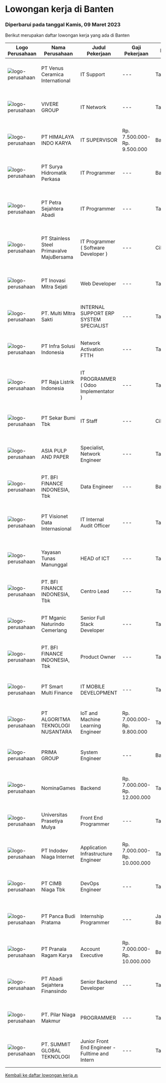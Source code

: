
  # Lowongan kerja di Banten

  ### Diperbarui pada tanggal Kamis, 09 Maret 2023

  Berikut merupakan daftar lowongan kerja yang ada di Banten

  |Logo Perusahaan | Nama Perusahaan | Judul Pekerjaan | Gaji Pekerjaan | Lokasi | Deskripsi | Tanggal diunggah | Pranala |
  | -------------- | --------------- | --------------- | --------- | --------- | -------------- | ------- | ----------- |
  |![logo-perusahaan](https://image-service-cdn.seek.com.au/5ce2fb08b46ce4c185164d283df383d33b4359e2/ee4dce1061f3f616224767ad58cb2fc751b8d2dc)|PT Venus Ceramica International|IT Support|---|Tangerang|Kandidat harus memiliki setidaknya gelar Diploma/Sarjana di Teknik (Komputer/Telekomunikasi) atau setara. Setidaknya memiliki 3 tahun pengalaman dalam...|Senin, 06 Maret 2023|https://www.jobstreet.co.id/id/job/it-support-4250618?token=0~c7028cc8-f9e3-4bfd-aca5-f45a08e78a9a&sectionRank=1&jobId=jobstreet-id-job-4250618|
|![logo-perusahaan](https://image-service-cdn.seek.com.au/4516df472223fe91ad241b20c023762f74562555/ee4dce1061f3f616224767ad58cb2fc751b8d2dc)|VIVERE GROUP|IT Network|---|Tangerang|Job desc :- Daily operational data center operation baik dari sisi hardware, software ataupun perangkat networking termasuk monitoring untuk service...|Rabu, 08 Maret 2023|https://www.jobstreet.co.id/id/job/it-network-4254674?token=0~c7028cc8-f9e3-4bfd-aca5-f45a08e78a9a&sectionRank=2&jobId=jobstreet-id-job-4254674|
|![logo-perusahaan](https://image-service-cdn.seek.com.au/4d66bfd3c287048c5ace8e9b98c8bdf875d3b697/ee4dce1061f3f616224767ad58cb2fc751b8d2dc)|PT HIMALAYA INDO KARYA|IT SUPERVISOR|Rp. 7.500.000-Rp. 9.500.000|Banten|Job Description Establish a product management office (PMO), direct and coordinate the utilization of resources across divisions of the project to...|Senin, 06 Maret 2023|https://www.jobstreet.co.id/id/job/it-supervisor-4249878?token=0~c7028cc8-f9e3-4bfd-aca5-f45a08e78a9a&sectionRank=3&jobId=jobstreet-id-job-4249878|
|![logo-perusahaan](https://image-service-cdn.seek.com.au/4493ee43e72abe525cab22e24e9652599f7b9a4f/ee4dce1061f3f616224767ad58cb2fc751b8d2dc)|PT Surya Hidromatik Perkasa|IT Programmer|---|Banten|Maintenance dan melakukan testing, serta mensupport kebutuhan sistem yang sedang berjalan Berkontribusi dalam project pengembangan sistem baru /...|Rabu, 08 Maret 2023|https://www.jobstreet.co.id/id/job/it-programmer-4233299?token=0~c7028cc8-f9e3-4bfd-aca5-f45a08e78a9a&sectionRank=4&jobId=jobstreet-id-job-4233299|
|![logo-perusahaan](https://image-service-cdn.seek.com.au/3bc4b9507c2a854975161feec34037cfd37796f1/ee4dce1061f3f616224767ad58cb2fc751b8d2dc)|PT Petra Sejahtera Abadi|IT Programmer|---|Tangerang|Menganalisa, merancang, implementasi dan maintain kebutuhan sistem informasi perusahaan. Melaksanakan instalasi dan perbaikan sistem/software sesuai...|Rabu, 08 Maret 2023|https://www.jobstreet.co.id/id/job/it-programmer-4254556?token=0~c7028cc8-f9e3-4bfd-aca5-f45a08e78a9a&sectionRank=5&jobId=jobstreet-id-job-4254556|
|![logo-perusahaan](https://image-service-cdn.seek.com.au/6e5520b56149f42a8af57b7592fa7a685d5f318b/ee4dce1061f3f616224767ad58cb2fc751b8d2dc)|PT Stainless Steel Primavalve MajuBersama|IT Programmer ( Software Developer )|---|Cikupa|IT Programmer ( Software Developer )Anda seorang yang suka dengan TANTANGAN, AMBISIUS &amp; DETAIL dalam bekerja? Anda seorang yang punya kemampuan...|Rabu, 08 Maret 2023|https://www.jobstreet.co.id/id/job/it-programmer-software-developer-4253855?token=0~c7028cc8-f9e3-4bfd-aca5-f45a08e78a9a&sectionRank=6&jobId=jobstreet-id-job-4253855|
|![logo-perusahaan](https://image-service-cdn.seek.com.au/e466f42b02c900aac487e5a54e8bd5e820f92ab1/ee4dce1061f3f616224767ad58cb2fc751b8d2dc)|PT Inovasi Mitra Sejati|Web Developer|---|Tangerang|Benefits Incentive ( Ongoing Project and Finish Project) Yearly Bonus Meal Allowance BPJS Tenaga Kerja and BPJS Kesehatan Training Learn New and...|Rabu, 08 Maret 2023|https://www.jobstreet.co.id/id/job/web-developer-4240323?token=0~c7028cc8-f9e3-4bfd-aca5-f45a08e78a9a&sectionRank=7&jobId=jobstreet-id-job-4240323|
|![logo-perusahaan](https://image-service-cdn.seek.com.au/6adbe28d68277960efb0c3d540f9bde33d2f074c/ee4dce1061f3f616224767ad58cb2fc751b8d2dc)|PT. Multi MItra Sakti|INTERNAL SUPPORT ERP SYSTEM SPECIALIST|---|Tangerang|JOB DESCRIPTION  Berpengalaman &amp; menguasai flow dalam pembuatan program/ system/aplikasi baru, bahasa pemograman PHP, CSS, OOP PHP, Javascript,...|Rabu, 08 Maret 2023|https://www.jobstreet.co.id/id/job/internal-support-erp-system-specialist-4255015?token=0~c7028cc8-f9e3-4bfd-aca5-f45a08e78a9a&sectionRank=8&jobId=jobstreet-id-job-4255015|
|![logo-perusahaan](https://image-service-cdn.seek.com.au/1d28508741a18a8787327f3864aa8fb63be75845/ee4dce1061f3f616224767ad58cb2fc751b8d2dc)|PT Infra Solusi Indonesia|Network Activation FTTH|---|Tangerang|Tanggung Jawab Melakukan pemasangan patchcore dari OTB ke OLT Pengecekan kelurusan dari OLT ke FDT  Melakukan ukur signal Input sebelum spliter di FDT...|Selasa, 07 Maret 2023|https://www.jobstreet.co.id/id/job/network-activation-ftth-4253308?token=0~c7028cc8-f9e3-4bfd-aca5-f45a08e78a9a&sectionRank=9&jobId=jobstreet-id-job-4253308|
|![logo-perusahaan](https://image-service-cdn.seek.com.au/2da362b1d66c4e1834ec051dd3ca2b7108aa74a9/ee4dce1061f3f616224767ad58cb2fc751b8d2dc)|PT Raja Listrik Indonesia|IT PROGRAMMER ( Odoo Implementator )|---|Tangerang|Kualifikasi : Usia makimal 35 tahun D3/S1 Jurusan IT Minimal pengalaman 2 tahun implementasi ERP Diutamakan memiliki pengalaman dalam menggunakan Odoo...|Kamis, 09 Maret 2023|https://www.jobstreet.co.id/id/job/it-programmer-odoo-implementator-4255174?token=0~c7028cc8-f9e3-4bfd-aca5-f45a08e78a9a&sectionRank=10&jobId=jobstreet-id-job-4255174|
|![logo-perusahaan](https://image-service-cdn.seek.com.au/f9f09b606f919885bce2c1c873d272a88c05a55a/ee4dce1061f3f616224767ad58cb2fc751b8d2dc)|PT Sekar Bumi Tbk|IT Staff|---|Cikupa|We are hiring for Front-End Developer and Back-End DeveloperJob Description:Front-End DeveloperResponsibility:  Contribute in creating the...|Senin, 06 Maret 2023|https://www.jobstreet.co.id/id/job/it-staff-4249807?token=0~c7028cc8-f9e3-4bfd-aca5-f45a08e78a9a&sectionRank=11&jobId=jobstreet-id-job-4249807|
|![logo-perusahaan](https://image-service-cdn.seek.com.au/36a2feaca71ed37bd63769225373ce9c5cab5eea/ee4dce1061f3f616224767ad58cb2fc751b8d2dc)|ASIA PULP AND PAPER|Specialist, Network Engineer|---|Tangerang|Job Responsibilities: Responsible for maintaining and administering company's computer networks and workspace Maintenance of computer networks,...|Selasa, 07 Maret 2023|https://www.jobstreet.co.id/id/job/specialist-network-engineer-4253017?token=0~c7028cc8-f9e3-4bfd-aca5-f45a08e78a9a&sectionRank=12&jobId=jobstreet-id-job-4253017|
|![logo-perusahaan](https://image-service-cdn.seek.com.au/a6cf0c9900691813db703a94c273f5c310cd3774/ee4dce1061f3f616224767ad58cb2fc751b8d2dc)|PT. BFI FINANCE INDONESIA, Tbk|Data Engineer|---|Banten|Perform system development and data pipelines both in batch and realtime . Perform analysis related to data sources Ensure data quality and integrity...|Rabu, 08 Maret 2023|https://www.jobstreet.co.id/id/job/data-engineer-4233160?token=0~c7028cc8-f9e3-4bfd-aca5-f45a08e78a9a&sectionRank=13&jobId=jobstreet-id-job-4233160|
|![logo-perusahaan](https://image-service-cdn.seek.com.au/84d23b3586ee4efd70ea62878095fcc6b1639e33/ee4dce1061f3f616224767ad58cb2fc751b8d2dc)|PT Visionet Data Internasional|IT Internal Audit Officer|---|Tangerang|Deskripsi Pekerjaan : Menyiapkan/mengolah/menganalisa data Audit; Melaksanakan Audit Program dan Prosedur terhadap proses operasional di Kantor Pusat,...|Selasa, 07 Maret 2023|https://www.jobstreet.co.id/id/job/it-internal-audit-officer-4251606?token=0~c7028cc8-f9e3-4bfd-aca5-f45a08e78a9a&sectionRank=14&jobId=jobstreet-id-job-4251606|
|![logo-perusahaan](https://image-service-cdn.seek.com.au/ccab2f8133b99fcbe38ce9dbf0603b4008e02aeb/ee4dce1061f3f616224767ad58cb2fc751b8d2dc)|Yayasan Tunas Manunggal|HEAD of ICT|---|Tangerang|The Head of ICT develops and implements the school’s ICT Program in coordination with the educational and leadership teams. The Head of ICT and...|Selasa, 07 Maret 2023|https://www.jobstreet.co.id/id/job/head-of-ict-4252022?token=0~c7028cc8-f9e3-4bfd-aca5-f45a08e78a9a&sectionRank=15&jobId=jobstreet-id-job-4252022|
|![logo-perusahaan](https://image-service-cdn.seek.com.au/a6cf0c9900691813db703a94c273f5c310cd3774/ee4dce1061f3f616224767ad58cb2fc751b8d2dc)|PT. BFI FINANCE INDONESIA, Tbk|Centro Lead|---|Tangerang|Deskripsi Pekerjaan: Bertanggung jawab dalam memimpin team centro, memonitoring performa dari team centro, melakukan analisa, memberikan rekomendasi...|Rabu, 08 Maret 2023|https://www.jobstreet.co.id/id/job/centro-lead-4254460?token=0~c7028cc8-f9e3-4bfd-aca5-f45a08e78a9a&sectionRank=16&jobId=jobstreet-id-job-4254460|
|![logo-perusahaan](https://image-service-cdn.seek.com.au/c9148c5504055de3dabbf3a34363a011094a812d/ee4dce1061f3f616224767ad58cb2fc751b8d2dc)|PT Mganic Naturindo Cemerlang|Senior Full Stack Developer|---|Tangerang|WHAT WILL YOU DO? Work closely with managers to conceptualize software solutions Designing applications and develop website according to business...|Rabu, 08 Maret 2023|https://www.jobstreet.co.id/id/job/senior-full-stack-developer-4234057?token=0~c7028cc8-f9e3-4bfd-aca5-f45a08e78a9a&sectionRank=17&jobId=jobstreet-id-job-4234057|
|![logo-perusahaan](https://image-service-cdn.seek.com.au/a6cf0c9900691813db703a94c273f5c310cd3774/ee4dce1061f3f616224767ad58cb2fc751b8d2dc)|PT. BFI FINANCE INDONESIA, Tbk|Product Owner|---|Tangerang|Responsibilities Set ambitious and clear product vision and communicate it effectively to key stakeholders and the product team Understands and...|Rabu, 08 Maret 2023|https://www.jobstreet.co.id/id/job/product-owner-4254490?token=0~c7028cc8-f9e3-4bfd-aca5-f45a08e78a9a&sectionRank=18&jobId=jobstreet-id-job-4254490|
|![logo-perusahaan](https://image-service-cdn.seek.com.au/49bbf1c089d64cc381bd5c2e0e317936e7c13d03/ee4dce1061f3f616224767ad58cb2fc751b8d2dc)|PT Smart Multi Finance|IT MOBILE DEVELOPMENT|---|Tangerang|Kualifikasi : Pendidikan Minimal D3/S1 Teknologi Informasi/Ilmu Komputer Memiliki pengalaman dalam pengembangan software development android Memahami...|Selasa, 07 Maret 2023|https://www.jobstreet.co.id/id/job/it-mobile-development-4251604?token=0~c7028cc8-f9e3-4bfd-aca5-f45a08e78a9a&sectionRank=19&jobId=jobstreet-id-job-4251604|
|![logo-perusahaan](https://image-service-cdn.seek.com.au/8b1d1667b628278d2b01682932c8e42e0bf0d17a/ee4dce1061f3f616224767ad58cb2fc751b8d2dc)|PT ALGORITMA TEKNOLOGI NUSANTARA|IoT and Machine Learning Engineer|Rp. 7.000.000-Rp. 9.800.000|Tangerang|Description :- Machine Maintenance that already integrated with IoT system- Research some microcontroller instrument for machine- Make Machine...|Rabu, 08 Maret 2023|https://www.jobstreet.co.id/id/job/iot-and-machine-learning-engineer-4254078?token=0~c7028cc8-f9e3-4bfd-aca5-f45a08e78a9a&sectionRank=20&jobId=jobstreet-id-job-4254078|
|![logo-perusahaan](https://image-service-cdn.seek.com.au/e1e9aef2a6df04c6b6758b2f0db06db2aa0f4533/ee4dce1061f3f616224767ad58cb2fc751b8d2dc)|PRIMA GROUP|System Engineer|---|Banten|Kualifikasi: Usia Maksimal 35 Tahun Pendidikan S1, Teknik Elektro / Teknik Telekomunikasi / Teknik Informatika / Sistem Informasi / Teknik Komputer,...|Senin, 06 Maret 2023|https://www.jobstreet.co.id/id/job/system-engineer-4250807?token=0~c7028cc8-f9e3-4bfd-aca5-f45a08e78a9a&sectionRank=21&jobId=jobstreet-id-job-4250807|
|![logo-perusahaan](https://image-service-cdn.seek.com.au/d02ef06d3391faec2755b0ad74a8eb3590e88e8a/ee4dce1061f3f616224767ad58cb2fc751b8d2dc)|NominaGames|Backend|Rp. 7.000.000-Rp. 12.000.000|Tangerang|Job Qualification:- proficient with PHP, Laravel- proficient with NodeJS, Typescript- proficient with MySQL, MariaDB- understand AWS Infrastructure...|Senin, 06 Maret 2023|https://www.jobstreet.co.id/id/job/backend-4249889?token=0~c7028cc8-f9e3-4bfd-aca5-f45a08e78a9a&sectionRank=22&jobId=jobstreet-id-job-4249889|
|![logo-perusahaan](https://image-service-cdn.seek.com.au/7cb5ea9ef93544cc6fe6e0548c365911eacc8818/ee4dce1061f3f616224767ad58cb2fc751b8d2dc)|Universitas Prasetiya Mulya|Front End Programmer|---|Tangerang|Pembuatan dan pengembangan program aplikasi1.1 Analisa dan Desain:  Melakukan analisa kebutuhan user.  Membantu dalam tahap analisa dan desain program...|Senin, 06 Maret 2023|https://www.jobstreet.co.id/id/job/front-end-programmer-4251490?token=0~c7028cc8-f9e3-4bfd-aca5-f45a08e78a9a&sectionRank=23&jobId=jobstreet-id-job-4251490|
|![logo-perusahaan](https://image-service-cdn.seek.com.au/f074cabbaa6050e58e0b035af161ff14f87b92a6/ee4dce1061f3f616224767ad58cb2fc751b8d2dc)|PT Indodev Niaga Internet|Application Infrastructure Engineer|Rp. 7.000.000-Rp. 10.000.000|Tangerang|An Application Infrastructure Engineer will be responsible for providing support for the operations of the client IT infrastructure and Data Center,...|Minggu, 05 Maret 2023|https://www.jobstreet.co.id/id/job/application-infrastructure-engineer-4238530?token=0~c7028cc8-f9e3-4bfd-aca5-f45a08e78a9a&sectionRank=24&jobId=jobstreet-id-job-4238530|
|![logo-perusahaan](https://image-service-cdn.seek.com.au/2c6f6f12cb15b08239744ca7630b97fee07e84ce/ee4dce1061f3f616224767ad58cb2fc751b8d2dc)|PT CIMB Niaga Tbk|DevOps Engineer|---|Tangerang|DevOps EngineerUltimate goal of Dev-ops Service Engineer is to cross and merge the barriers that exist between software development, testing and...|Rabu, 08 Maret 2023|https://www.jobstreet.co.id/id/job/devops-engineer-4234065?token=0~c7028cc8-f9e3-4bfd-aca5-f45a08e78a9a&sectionRank=25&jobId=jobstreet-id-job-4234065|
|![logo-perusahaan](https://image-service-cdn.seek.com.au/dfcb51937632403de8b35f0658dafd50e2903844/ee4dce1061f3f616224767ad58cb2fc751b8d2dc)|PT Panca Budi Pratama|Internship Programmer|---|Jakarta Barat|Kualifikasi: Sedang menempuh Pendidikan S1 (IT) Usia max 23 Tahun Memahami Basic - Basic Programming Menguasai Bahasa Inggris Query SQL Mampu bekerja...|Senin, 06 Maret 2023|https://www.jobstreet.co.id/id/job/internship-programmer-4250818?token=0~c7028cc8-f9e3-4bfd-aca5-f45a08e78a9a&sectionRank=26&jobId=jobstreet-id-job-4250818|
|![logo-perusahaan](https://image-service-cdn.seek.com.au/96868915a712bdce9a839af10d064420ae49947f/ee4dce1061f3f616224767ad58cb2fc751b8d2dc)|PT Pranala Ragam Karya|Account Executive|Rp. 7.000.000-Rp. 10.000.000|Banten|Kualifikasi Usia maksimal 30 tahun Berpenampilan baik Berdomisili Jakarta/Tangerang Pendidikan maksimal S1 IT Memiliki pengalaman khususnya System...|Senin, 06 Maret 2023|https://www.jobstreet.co.id/id/job/account-executive-4242038?token=0~c7028cc8-f9e3-4bfd-aca5-f45a08e78a9a&sectionRank=27&jobId=jobstreet-id-job-4242038|
|![logo-perusahaan](https://image-service-cdn.seek.com.au/7e39b8be0614d015e9f4138ea6f31b68fe5f665b/ee4dce1061f3f616224767ad58cb2fc751b8d2dc)|PT Abadi Sejahtera Finansindo|Senior Backend Developer|---|Tangerang|What you will do: Design, develop, and maintain a scalable, available, reliable, and secure system. Continuously refactor the application to fit the...|Selasa, 07 Maret 2023|https://www.jobstreet.co.id/id/job/senior-backend-developer-4232141?token=0~c7028cc8-f9e3-4bfd-aca5-f45a08e78a9a&sectionRank=28&jobId=jobstreet-id-job-4232141|
|![logo-perusahaan](https://image-service-cdn.seek.com.au/69e61bcf6596fd4442aea10667d287503ad2d4bf/ee4dce1061f3f616224767ad58cb2fc751b8d2dc)|PT. Pilar Niaga Makmur|PROGRAMMER|---|Tangerang|Apakah anda mencari tantangan baru sebagai seorang programmer? Kami saat ini sedang mencari programmer berkualitas untuk bergabung dalam tim kami yang...|Minggu, 05 Maret 2023|https://www.jobstreet.co.id/id/job/programmer-4239184?token=0~c7028cc8-f9e3-4bfd-aca5-f45a08e78a9a&sectionRank=29&jobId=jobstreet-id-job-4239184|
|![logo-perusahaan](https://i.ibb.co/sqvTCh9/112815900-stock-vector-no-image-available-icon-flat-vector.webp)|PT. SUMMIT GLOBAL TEKNOLOGI|Junior Front End Engineer - Fulltime and Intern|---|Tangerang|Job Descriptions: Build reusable component Build a page using current custom reusable component or make a new one  Integrate API in Nextjs Framework...|Rabu, 08 Maret 2023|https://www.jobstreet.co.id/id/job/junior-front-end-engineer-fulltime-and-intern-4254764?token=0~c7028cc8-f9e3-4bfd-aca5-f45a08e78a9a&sectionRank=30&jobId=jobstreet-id-job-4254764|


  [Kembali ke daftar lowongan kerja 🔙](../README.md#daftar-lowongan-kerja)
  